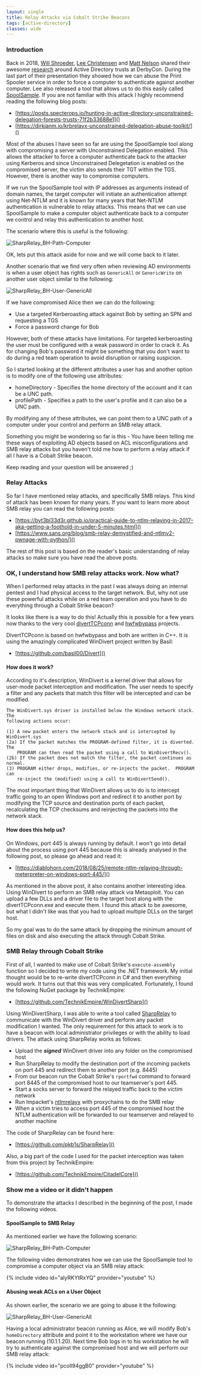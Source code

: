 ```yaml
---
layout: single
title: Relay Attacks via Cobalt Strike Beacons
tags: [active-directory]
classes: wide
---
```


### Introduction

Back in 2018, [Will Shroeder](https://twitter.com/harmj0y), [Lee Christensen](https://twitter.com/tifkin_) and [Matt Nelson](https://twitter.com/enigma0x3) shared their awesome [research](https://www.slideshare.net/harmj0y/derbycon-the-unintended-risks-of-trusting-active-directory) around Active Directory trusts at DerbyCon. During the last part of their presentation they showed how we can abuse the Print Spooler service in order to force a computer to authenticate against another computer. Lee also released a tool that allows us to do this easily called [SpoolSample](https://github.com/leechristensen/SpoolSample). If you are not familiar with this attack I highly recommend reading the following blog posts:

* [https://posts.specterops.io/hunting-in-active-directory-unconstrained-delegation-forests-trusts-71f2b33688e1]()
* [https://dirkjanm.io/krbrelayx-unconstrained-delegation-abuse-toolkit/]()

Most of the abuses I have seen so far are using the SpoolSample tool along with compromising a server with Unconstrained Delegation enabled. This allows the attacker to force a computer authenticate back to the attacker using Kerberos and since Unconstrained Delegetation is enabled on the compromised server, the victim also sends their TGT within the TGS. However, there is another way to compromise computers. 

If we run the SpoolSample tool with IP addresses as arguments instead of domain names, the target computer will initiate an authentication attempt using Net-NTLM and it is known for many years that Net-NTLM authentication is vulnerable to relay attacks. This means that we can use SpoolSample to make a computer object authenticate back to a computer we control and relay this authentication to another host.

The scenario where this is useful is the following:

![SharpRelay_BH-Path-Computer](/assets/images/2020-02-01-Relay-attacks-via-cobalt-strike-beacons/SharpRelay_BH-Path-Computer.png)

OK, lets put this attack aside for now and we will come back to it later.

Another scenario that we find very often when reviewing AD environments is when a user object has rights such as `GenericAll` or `GenericWrite` on another user object similar to the following:

![SharpRelay_BH-User-GenericAll](/assets/images/2020-02-01-Relay-attacks-via-cobalt-strike-beacons/SharpRelay_BH-User-GenericAll.png)

If we have compromised Alice then we can do the following:

* Use a targeted Kerberoasting attack against Bob by setting an SPN and requesting a TGS
* Force a password change for Bob

However, both of these attacks have limitations. For targeted kerberoasting the user must be configured with a weak password in order to crack it. As for changing Bob's password it might be something that you don't want to do during a red team operation to avoid disruption or raising suspicion.

So I started looking at the different attributes a user has and another option is to modify one of the following use attributes:

* homeDirectory - Specifies the home directory of the account and it can be a UNC path.
* profilePath - Specifies a path to the user's profile and it can also be a UNC path.

By modifying any of these attributes, we can point them to a UNC path of a computer under your control and perform an SMB relay attack.

Something you might be wondering so far is this - You have been telling me these ways of exploiting AD objects based on ACL misconfigurations and SMB relay attacks but you haven't told me how to perform a relay attack if all I have is a Cobalt Strike beacon.

Keep reading and your question will be answered ;)

### Relay Attacks

So far I have mentioned relay attacks, and specifically SMB relays. This kind of attack has been known for many years. If you want to learn more about SMB relay you can read the following posts:

* [https://byt3bl33d3r.github.io/practical-guide-to-ntlm-relaying-in-2017-aka-getting-a-foothold-in-under-5-minutes.html]()
* [https://www.sans.org/blog/smb-relay-demystified-and-ntlmv2-pwnage-with-python/]()

The rest of this post is based on the reader's basic understanding of relay attacks so make sure you have read the above posts.

### OK, I understand how SMB relay attacks work. Now what?

When I performed relay attacks in the past I was always doing an internal pentest and I had physical access to the target network. But, why not use these powerful attacks while on a red team operation and you have to do everything through a Cobalt Strike beacon?

It looks like there is a way to do this! Actually this is possible for a few years now thanks to the very cool [divertTCPconn](https://github.com/Arno0x/DivertTCPconn) and [hwfwbypass](https://github.com/MRGEffitas/hwfwbypass) projects.

DivertTCPconn is based on hwfwbypass and both are written in C++. It is using the amazingly complicated WinDivert project written by Basil:

* [https://github.com/basil00/Divert]()

#### How does it work?

According to it's description, WinDivert is a kernel driver that allows for user-mode packet interception and modification. The user needs to specify a filter and any packets that match this filter will be intercepted and can be modified. 

```
The WinDivert.sys driver is installed below the Windows network stack.  The
following actions occur:

(1) A new packet enters the network stack and is intercepted by WinDivert.sys
(2a) If the packet matches the PROGRAM-defined filter, it is diverted.  The
    PROGRAM can then read the packet using a call to WinDivertRecv().
(2b) If the packet does not match the filter, the packet continues as normal.
(3) PROGRAM either drops, modifies, or re-injects the packet.  PROGRAM can
    re-inject the (modified) using a call to WinDivertSend().
```

The most important thing that WinDivert allows us to do is to intercept traffic going to an open Windows port and redirect it to another port by modifying the TCP source and destination ports of each packet, recalculating the TCP checksums and reinjecting the packets into the network stack.

#### How does this help us?

On Windows, port 445 is always running by default. I won't go into detail about the process using port 445 because this is already analysed in the following post, so please go ahead and read it:

* [https://diablohorn.com/2018/08/25/remote-ntlm-relaying-through-meterpreter-on-windows-port-445/]()

As mentioned in the above post, it also contains another interesting idea. Using WinDivert to perform an SMB relay attack via Metasploit. You can upload a few DLLs and a driver file to the target host along with the divertTCPconn.exe and execute them. I found this attack to be awesome, but what I didn't like was that you had to upload multiple DLLs on the target host. 

So my goal was to do the same attack by dropping the minimum amount of files on disk and also executing the attack through Cobalt Strike.

### SMB Relay through Cobalt Strike

First of all, I wanted to make use of Cobalt Strike's `execute-assembly` function so I decided to write my code using the .NET framework. My initial thought would be to re-write divertTCPconn in C# and then everything would work. It turns out that this was very complicated. Fortunately, I found the following NuGet package by TechnikEmpire:

* [https://github.com/TechnikEmpire/WinDivertSharp]()

Using WinDivertSharp, I was able to write a tool called [SharpRelay](https://github.com/pkb1s/SharpRelay) to communicate with the WinDivert driver and perform any packet modification I wanted. The only requirement for this attack to work is to have a beacon with local administrator privileges or with the ability to load drivers. The attack using SharpRelay works as follows:

* Upload the _**signed**_ WinDivert driver into any folder on the compromised host
* Run SharpRelay to modify the destination port of the incoming packets on port 445 and redirect them to another port (e.g. 8445)
* From our beacon run the Cobalt Strike's `rportfwd` command to forward port 8445 of the compromised host to our teamserver's port 445.
* Start a socks server to forward the relayed traffic back to the victim network
* Run Impacket's [ntlmrelayx](https://github.com/SecureAuthCorp/impacket/blob/master/examples/ntlmrelayx.py) with proxychains to do the SMB relay
* When a victim tries to access port 445 of the compromised host the NTLM authentication will be forwarded to our teamserver and relayed to another machine

The code of SharpRelay can be found here:
* [https://github.com/pkb1s/SharpRelay]()

Also, a big part of the code I used for the packet interception was taken from this project by TechnikEmpire:
* [https://github.com/TechnikEmpire/CitadelCore]()

### Show me a video or it didn't happen

To demonstrate the attacks I described in the beginning of the post, I made the following videos.

#### SpoolSample to SMB Relay

As mentioned earlier we have the following scenario:

![SharpRelay_BH-Path-Computer](/assets/images/2020-02-01-Relay-attacks-via-cobalt-strike-beacons/SharpRelay_BH-Path-Computer.png)

The following video demonstrates how we can use the SpoolSample tool to compromise a computer object via an SMB relay attack:

 {% include video id="alyRKYtRxYQ" provider="youtube" %}

#### Abusing weak ACLs on a User Object

As shown earlier, the scenario we are going to abuse it the following:

![SharpRelay_BH-User-GenericAll](/assets/images/2020-02-01-Relay-attacks-via-cobalt-strike-beacons/SharpRelay_BH-User-GenericAll.png)

Having a local administrator beacon running as Alice, we will modify Bob's `homeDirectory` attribute and point it to the workstation where we have our beacon running (10.1.1.20). Next time Bob logs in to his workstation he will try to authenticate against the compromised host and we will perform our SMB relay attack:

{% include video id="pcoll94ggB0" provider="youtube" %}
